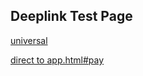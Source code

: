 Deeplink Test Page
------------------



[universal](https://moven-usa-test.moven.com/deeplink?src=testpage)

[direct to app.html#pay](https://moven-usa-test.moven.com/app.html#pay)
